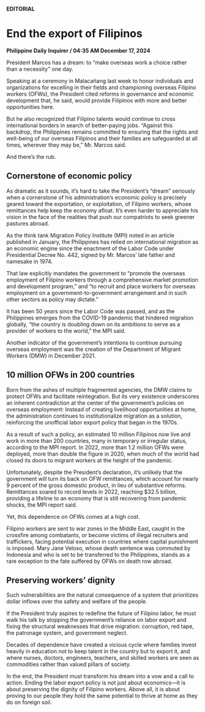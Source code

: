 **EDITORIAL**

# End the export of Filipinos

****Philippine Daily Inquirer / 04:35 AM December 17, 2024****

President Marcos has a dream: to “make overseas work a choice rather than a necessity” one day.

Speaking at a ceremony in Malacañang last week to honor individuals and organizations for excelling in their fields and championing overseas Filipino workers (OFWs), the President cited reforms in governance and economic development that, he said, would provide Filipinos with more and better opportunities here.

But he also recognized that Filipino talents would continue to cross international borders in search of better-paying jobs. “Against this backdrop, the Philippines remains committed to ensuring that the rights and well-being of our overseas Filipinos and their families are safeguarded at all times, wherever they may be,” Mr. Marcos said.

And there’s the rub.

## Cornerstone of economic policy

As dramatic as it sounds, it’s hard to take the President’s “dream” seriously when a cornerstone of his administration’s economic policy is precisely geared toward the exportation, or exploitation, of Filipino workers, whose remittances help keep the economy afloat. It’s even harder to appreciate his vision in the face of the realities that push our compatriots to seek greener pastures abroad.

As the think tank Migration Policy Institute (MPI) noted in an article published in January, the Philippines has relied on international migration as an economic engine since the enactment of the Labor Code under Presidential Decree No. 442, signed by Mr. Marcos’ late father and namesake in 1974.

That law explicitly mandates the government to “promote the overseas employment of Filipino workers through a comprehensive market promotion and development program,” and “to recruit and place workers for overseas employment on a government-to-government arrangement and in such other sectors as policy may dictate.”

It has been 50 years since the Labor Code was passed, and as the Philippines emerges from the COVID-19 pandemic that hindered migration globally, “the country is doubling down on its ambitions to serve as a provider of workers to the world,” the MPI said.

Another indicator of the government’s intentions to continue pursuing overseas employment was the creation of the Department of Migrant Workers (DMW) in December 2021.

## 10 million OFWs in 200 countries

Born from the ashes of multiple fragmented agencies, the DMW claims to protect OFWs and facilitate reintegration. But its very existence underscores an inherent contradiction at the center of the government’s policies on overseas employment: Instead of creating livelihood opportunities at home, the administration continues to institutionalize migration as a solution, reinforcing the unofficial labor export policy that began in the 1970s.

As a result of such a policy, an estimated 10 million Filipinos now live and work in more than 200 countries, many in temporary or irregular status, according to the MPI report. In 2022, more than 1.2 million OFWs were deployed, more than double the figure in 2020, when much of the world had closed its doors to migrant workers at the height of the pandemic.

Unfortunately, despite the President’s declaration, it’s unlikely that the government will turn its back on OFW remittances, which account for nearly 9 percent of the gross domestic product, in lieu of substantive reforms. Remittances soared to record levels in 2022, reaching $32.5 billion, providing a lifeline to an economy that is still recovering from pandemic shocks, the MPI report said.

Yet, this dependence on OFWs comes at a high cost.

Filipino workers are sent to war zones in the Middle East, caught in the crossfire among combatants, or become victims of illegal recruiters and traffickers, facing potential execution in countries where capital punishment is imposed. Mary Jane Veloso, whose death sentence was commuted by Indonesia and who is set to be transferred to the Philippines, stands as a rare exception to the fate suffered by OFWs on death row abroad.

## Preserving workers’ dignity

Such vulnerabilities are the natural consequence of a system that prioritizes dollar inflows over the safety and welfare of the people.

If the President truly aspires to redefine the future of Filipino labor, he must walk his talk by stopping the government’s reliance on labor export and fixing the structural weaknesses that drive migration: corruption, red tape, the patronage system, and government neglect.

Decades of dependence have created a vicious cycle where families invest heavily in education not to keep talent in the country but to export it, and where nurses, doctors, engineers, teachers, and skilled workers are seen as commodities rather than valued pillars of society.

In the end, the President must transform his dream into a vow and a call to action. Ending the labor export policy is not just about economics—it is about preserving the dignity of Filipino workers. Above all, it is about proving to our people they hold the same potential to thrive at home as they do on foreign soil.